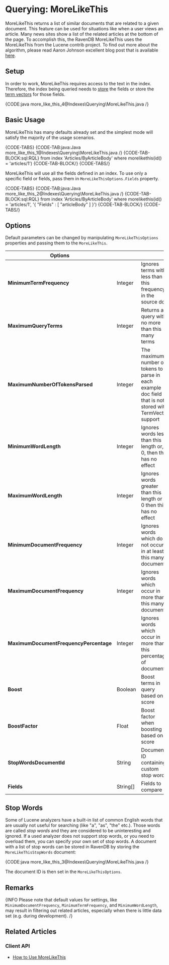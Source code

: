 # Querying: MoreLikeThis

MoreLikeThis returns a list of similar documents that are related to a given document. This feature can be used for situations like when a user views an article. Many news sites show a list of the related articles at the bottom of the page. To accomplish this, the RavenDB MoreLikeThis uses the MoreLikeThis from the Lucene contrib project. To find out more about the algorithm, please read Aaron Johnson excellent blog post that is available [here](http://cephas.net/blog/2008/03/30/how-morelikethis-works-in-lucene/).      

## Setup

In order to work, MoreLikeThis requires access to the text in the index. Therefore, the index being queried needs to [store](../../indexes/storing-data-in-index) the fields or store the [term vectors](../../indexes/using-term-vectors) for those fields.

{CODE:java more_like_this_4@Indexes\Querying\MoreLikeThis.java /}

## Basic Usage

MoreLikeThis has many defaults already set and the simplest mode will satisfy the majority of the usage scenarios.

{CODE-TABS}
{CODE-TAB:java:Java more_like_this_1@Indexes\Querying\MoreLikeThis.java /}
{CODE-TAB-BLOCK:sql:RQL}
from index 'Articles/ByArticleBody' 
where morelikethis(id() = 'articles/1')
{CODE-TAB-BLOCK/}
{CODE-TABS/}

MoreLikeThis will use all the fields defined in an index. To use only a specific field or fields, pass them in `MoreLikeThisOptions.Fields` property.

{CODE-TABS}
{CODE-TAB:java:Java more_like_this_2@Indexes\Querying\MoreLikeThis.java /}
{CODE-TAB-BLOCK:sql:RQL}
from index 'Articles/ByArticleBody' 
where morelikethis(id() = 'articles/1', '{ "Fields" : [ "articleBody" ] }')
{CODE-TAB-BLOCK/}
{CODE-TABS/}

## Options

Default parameters can be changed by manipulating `MoreLikeThisOptions` properties and passing them to the `MoreLikeThis`.

| Options | | |
| ------------- | ------------- | ----- |
| **MinimumTermFrequency** | Integer | Ignores terms with less than this frequency in the source doc |
| **MaximumQueryTerms** | Integer | Returns a query with no more than this many terms |
| **MaximumNumberOfTokensParsed** | Integer | The maximum number of tokens to parse in each example doc field that is not stored with TermVector support |
| **MinimumWordLength** | Integer | Ignores words less than this length or, if 0, then this has no effect |
| **MaximumWordLength** | Integer | Ignores words greater than this length or if 0 then this has no effect |
| **MinimumDocumentFrequency** | Integer | Ignores words which do not occur in at least this many documents |
| **MaximumDocumentFrequency** | Integer | Ignores words which occur in more than this many documents |
| **MaximumDocumentFrequencyPercentage** | Integer | Ignores words which occur in more than this percentage of documents |
| **Boost** | Boolean | Boost terms in query based on score |
| **BoostFactor** | Float |  Boost factor when boosting based on score |
| **StopWordsDocumentId** | String | Document ID containing custom stop words |
| **Fields** | String[] | Fields to compare |

## Stop Words

Some of Lucene analyzers have a built-in list of common English words that are usually not useful for searching (like "a", "as", "the" etc.). Those words are called 
*stop words* and they are considered to be uninteresting and ignored. If a used analyzer does not support stop words, or you need to overload them, you can specify your own set of stop words.
A document with a list of stop words can be stored in RavenDB by storing the `MoreLikeThisStopWords` document:

{CODE:java more_like_this_3@Indexes\Querying\MoreLikeThis.java /}

The document ID is then set in the `MoreLikeThisOptions`.

## Remarks

{INFO Please note that default values for settings, like `MinimumDocumentFrequency`, `MinimumTermFrequency`, and `MinimumWordLength`, may result in filtering out related articles, especially when there is little data set (e.g. during development). /}

## Related Articles

### Client API

- [How to Use MoreLikeThis](../../client-api/session/querying/how-to-use-morelikethis)
